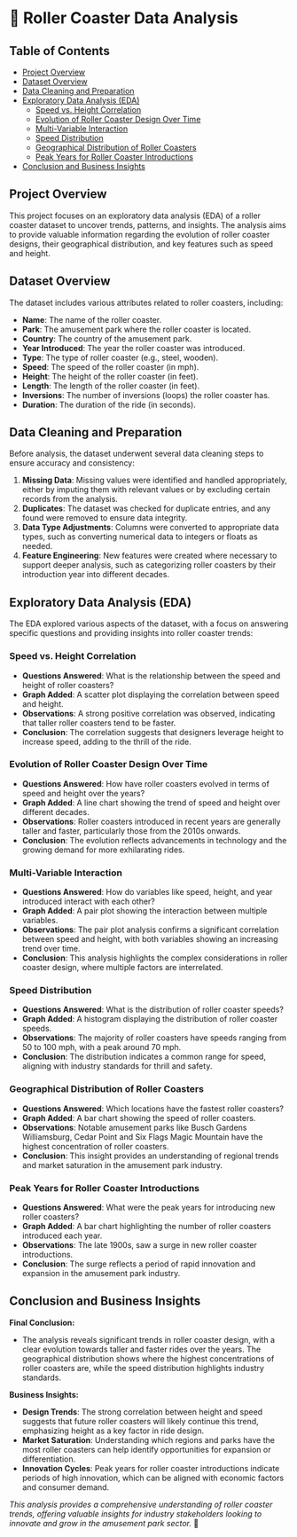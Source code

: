 # 🎢 Roller Coaster Data Analysis

## Table of Contents
- [Project Overview](#project-overview)
- [Dataset Overview](#dataset-overview)
- [Data Cleaning and Preparation](#data-cleaning-and-preparation)
- [Exploratory Data Analysis (EDA)](#exploratory-data-analysis-eda)
  - [Speed vs. Height Correlation](#speed-vs-height-correlation)
  - [Evolution of Roller Coaster Design Over Time](#evolution-of-roller-coaster-design-over-time)
  - [Multi-Variable Interaction](#multi-variable-interaction)
  - [Speed Distribution](#speed-distribution)
  - [Geographical Distribution of Roller Coasters](#geographical-distribution-of-roller-coasters)
  - [Peak Years for Roller Coaster Introductions](#peak-years-for-roller-coaster-introductions)
- [Conclusion and Business Insights](#conclusion-and-business-insights)

## Project Overview
This project focuses on an exploratory data analysis (EDA) of a roller coaster dataset to uncover trends, patterns, and insights. The analysis aims to provide valuable information regarding the evolution of roller coaster designs, their geographical distribution, and key features such as speed and height. 

## Dataset Overview
The dataset includes various attributes related to roller coasters, including:
- **Name**: The name of the roller coaster.
- **Park**: The amusement park where the roller coaster is located.
- **Country**: The country of the amusement park.
- **Year Introduced**: The year the roller coaster was introduced.
- **Type**: The type of roller coaster (e.g., steel, wooden).
- **Speed**: The speed of the roller coaster (in mph).
- **Height**: The height of the roller coaster (in feet).
- **Length**: The length of the roller coaster (in feet).
- **Inversions**: The number of inversions (loops) the roller coaster has.
- **Duration**: The duration of the ride (in seconds).

## Data Cleaning and Preparation
Before analysis, the dataset underwent several data cleaning steps to ensure accuracy and consistency:
1. **Missing Data**: Missing values were identified and handled appropriately, either by imputing them with relevant values or by excluding certain records from the analysis.
2. **Duplicates**: The dataset was checked for duplicate entries, and any found were removed to ensure data integrity.
3. **Data Type Adjustments**: Columns were converted to appropriate data types, such as converting numerical data to integers or floats as needed.
4. **Feature Engineering**: New features were created where necessary to support deeper analysis, such as categorizing roller coasters by their introduction year into different decades.

## Exploratory Data Analysis (EDA)
The EDA explored various aspects of the dataset, with a focus on answering specific questions and providing insights into roller coaster trends:

### Speed vs. Height Correlation
- **Questions Answered**: What is the relationship between the speed and height of roller coasters?
- **Graph Added**: A scatter plot displaying the correlation between speed and height.
- **Observations**: A strong positive correlation was observed, indicating that taller roller coasters tend to be faster.
- **Conclusion**: The correlation suggests that designers leverage height to increase speed, adding to the thrill of the ride.

### Evolution of Roller Coaster Design Over Time
- **Questions Answered**: How have roller coasters evolved in terms of speed and height over the years?
- **Graph Added**: A line chart showing the trend of speed and height over different decades.
- **Observations**: Roller coasters introduced in recent years are generally taller and faster, particularly those from the 2010s onwards.
- **Conclusion**: The evolution reflects advancements in technology and the growing demand for more exhilarating rides.

### Multi-Variable Interaction
- **Questions Answered**: How do variables like speed, height, and year introduced interact with each other?
- **Graph Added**: A pair plot showing the interaction between multiple variables.
- **Observations**: The pair plot analysis confirms a significant correlation between speed and height, with both variables showing an increasing trend over time.
- **Conclusion**: This analysis highlights the complex considerations in roller coaster design, where multiple factors are interrelated.

### Speed Distribution
- **Questions Answered**: What is the distribution of roller coaster speeds?
- **Graph Added**: A histogram displaying the distribution of roller coaster speeds.
- **Observations**: The majority of roller coasters have speeds ranging from 50 to 100 mph, with a peak around 70 mph.
- **Conclusion**: The distribution indicates a common range for speed, aligning with industry standards for thrill and safety.

### Geographical Distribution of Roller Coasters
- **Questions Answered**: Which locations have the fastest roller coasters?
- **Graph Added**: A bar chart showing the speed of roller coasters.
- **Observations**: Notable amusement parks like Busch Gardens Williamsburg, Cedar Point and Six Flags Magic Mountain have the highest concentration of roller coasters.
- **Conclusion**: This insight provides an understanding of regional trends and market saturation in the amusement park industry.

### Peak Years for Roller Coaster Introductions
- **Questions Answered**: What were the peak years for introducing new roller coasters?
- **Graph Added**: A bar chart highlighting the number of roller coasters introduced each year.
- **Observations**: The late 1900s, saw a surge in new roller coaster introductions.
- **Conclusion**: The surge reflects a period of rapid innovation and expansion in the amusement park industry.

## Conclusion and Business Insights
**Final Conclusion:**
- The analysis reveals significant trends in roller coaster design, with a clear evolution towards taller and faster rides over the years. The geographical distribution shows where the highest concentrations of roller coasters are, while the speed distribution highlights industry standards.

**Business Insights:**
- **Design Trends**: The strong correlation between height and speed suggests that future roller coasters will likely continue this trend, emphasizing height as a key factor in ride design.
- **Market Saturation**: Understanding which regions and parks have the most roller coasters can help identify opportunities for expansion or differentiation.
- **Innovation Cycles**: Peak years for roller coaster introductions indicate periods of high innovation, which can be aligned with economic factors and consumer demand.

*This analysis provides a comprehensive understanding of roller coaster trends, offering valuable insights for industry stakeholders looking to innovate and grow in the amusement park sector.* 🚀
